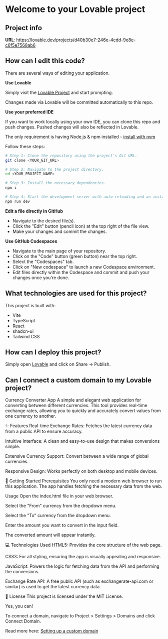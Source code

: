 # Welcome to your Lovable project

## Project info

**URL**: https://lovable.dev/projects/d40b30e7-246e-4cdd-9e8e-c6f5e7568ab6

## How can I edit this code?

There are several ways of editing your application.

**Use Lovable**

Simply visit the [Lovable Project](https://lovable.dev/projects/d40b30e7-246e-4cdd-9e8e-c6f5e7568ab6) and start prompting.

Changes made via Lovable will be committed automatically to this repo.

**Use your preferred IDE**

If you want to work locally using your own IDE, you can clone this repo and push changes. Pushed changes will also be reflected in Lovable.

The only requirement is having Node.js & npm installed - [install with nvm](https://github.com/nvm-sh/nvm#installing-and-updating)

Follow these steps:

```sh
# Step 1: Clone the repository using the project's Git URL.
git clone <YOUR_GIT_URL>

# Step 2: Navigate to the project directory.
cd <YOUR_PROJECT_NAME>

# Step 3: Install the necessary dependencies.
npm i

# Step 4: Start the development server with auto-reloading and an instant preview.
npm run dev
```

**Edit a file directly in GitHub**

- Navigate to the desired file(s).
- Click the "Edit" button (pencil icon) at the top right of the file view.
- Make your changes and commit the changes.

**Use GitHub Codespaces**

- Navigate to the main page of your repository.
- Click on the "Code" button (green button) near the top right.
- Select the "Codespaces" tab.
- Click on "New codespace" to launch a new Codespace environment.
- Edit files directly within the Codespace and commit and push your changes once you're done.

## What technologies are used for this project?

This project is built with:

- Vite
- TypeScript
- React
- shadcn-ui
- Tailwind CSS

## How can I deploy this project?

Simply open [Lovable](https://lovable.dev/projects/d40b30e7-246e-4cdd-9e8e-c6f5e7568ab6) and click on Share -> Publish.

## Can I connect a custom domain to my Lovable project?

Currency Converter App
A simple and elegant web application for converting between different currencies. This tool provides real-time exchange rates, allowing you to quickly and accurately convert values from one currency to another.

✨ Features
Real-time Exchange Rates: Fetches the latest currency data from a public API to ensure accuracy.

Intuitive Interface: A clean and easy-to-use design that makes conversions simple.

Extensive Currency Support: Convert between a wide range of global currencies.

Responsive Design: Works perfectly on both desktop and mobile devices.

🚀 Getting Started
Prerequisites
You only need a modern web browser to run this application. The app handles fetching the necessary data from the web.

Usage
Open the index.html file in your web browser.

Select the "From" currency from the dropdown menu.

Select the "To" currency from the dropdown menu.

Enter the amount you want to convert in the input field.

The converted amount will appear instantly.

💻 Technologies Used
HTML5: Provides the core structure of the web page.

CSS3: For all styling, ensuring the app is visually appealing and responsive.

JavaScript: Powers the logic for fetching data from the API and performing the conversions.

Exchange Rate API: A free public API (such as exchangerate-api.com or similar) is used to get the latest currency data.

📄 License
This project is licensed under the MIT License.

Yes, you can!

To connect a domain, navigate to Project > Settings > Domains and click Connect Domain.

Read more here: [Setting up a custom domain](https://docs.lovable.dev/tips-tricks/custom-domain#step-by-step-guide)
